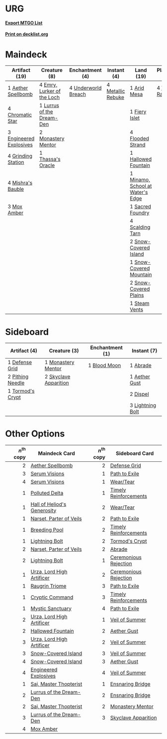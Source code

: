 # URG

#### [Export MTGO List](../collection/URG/URG.txt)
#### [Print on decklist.org](http://decklist.org/?deckmain=1%09Aether%20Spellbomb%0A1%09Arid%20Mesa%0A4%09Chromatic%20Star%0A4%09Emry,%20Lurker%20of%20the%20Loch%0A3%09Engineered%20Explosives%0A1%09Fiery%20Islet%0A4%09Flooded%20Strand%0A4%09Grinding%20Station%0A1%09Hallowed%20Fountain%0A1%09Lurrus%20of%20the%20Dream-Den%0A4%09Metallic%20Rebuke%0A1%09Minamo,%20School%20at%20Water's%20Edge%0A4%09Mishra's%20Bauble%0A2%09Monastery%20Mentor%0A3%09Mox%20Amber%0A1%09Sacred%20Foundry%0A4%09Scalding%20Tarn%0A2%09Serum%20Visions%0A2%09Snow-Covered%20Island%0A1%09Snow-Covered%20Mountain%0A2%09Snow-Covered%20Plains%0A1%09Steam%20Vents%0A4%09Teferi,%20Time%20Raveler%0A1%09Thassa's%20Oracle%0A4%09Underworld%20Breach&deckside=1%09Abrade%0A1%09Aether%20Gust%0A1%09Blood%20Moon%0A1%09Defense%20Grid%0A2%09Dispel%0A3%09Lightning%20Bolt%0A1%09Monastery%20Mentor%0A2%09Pithing%20Needle%0A2%09Skyclave%20Apparition%0A1%09Tormod's%20Crypt)
# Maindeck

|                                          Artifact (19)                                          |                                            Creature (8)                                             |                                       Enchantment (4)                                        |                                        Instant (4)                                         |                                                Land (19)                                                 |                                        Planeswalker (4)                                         |                                       Sorcery (2)                                       |
|-------------------------------------------------------------------------------------------------|-----------------------------------------------------------------------------------------------------|----------------------------------------------------------------------------------------------|--------------------------------------------------------------------------------------------|----------------------------------------------------------------------------------------------------------|-------------------------------------------------------------------------------------------------|-----------------------------------------------------------------------------------------|
|1 [Aether Spellbomb](http://gatherer.wizards.com/Pages/Card/Details.aspx?multiverseid=220525)    |4 [Emry, Lurker of the Loch](http://gatherer.wizards.com/Pages/Card/Details.aspx?multiverseid=473005)|4 [Underworld Breach](http://gatherer.wizards.com/Pages/Card/Details.aspx?multiverseid=476412)|4 [Metallic Rebuke](http://gatherer.wizards.com/Pages/Card/Details.aspx?multiverseid=423706)|1 [Arid Mesa](http://gatherer.wizards.com/Pages/Card/Details.aspx?multiverseid=405092)                    |4 [Teferi, Time Raveler](http://gatherer.wizards.com/Pages/Card/Details.aspx?multiverseid=461148)|2 [Serum Visions](http://gatherer.wizards.com/Pages/Card/Details.aspx?multiverseid=50145)|
|4 [Chromatic Star](http://gatherer.wizards.com/Pages/Card/Details.aspx?multiverseid=135279)      |1 [Lurrus of the Dream-Den](http://gatherer.wizards.com/Pages/Card/Details.aspx?multiverseid=479746) |                                                                                              |                                                                                            |1 [Fiery Islet](http://gatherer.wizards.com/Pages/Card/Details.aspx?multiverseid=464187)                  |                                                                                                 |                                                                                         |
|3 [Engineered Explosives](http://gatherer.wizards.com/Pages/Card/Details.aspx?multiverseid=50139)|2 [Monastery Mentor](http://gatherer.wizards.com/Pages/Card/Details.aspx?multiverseid=391883)        |                                                                                              |                                                                                            |4 [Flooded Strand](http://gatherer.wizards.com/Pages/Card/Details.aspx?multiverseid=405098)               |                                                                                                 |                                                                                         |
|4 [Grinding Station](http://gatherer.wizards.com/Pages/Card/Details.aspx?multiverseid=51229)     |1 [Thassa's Oracle](http://gatherer.wizards.com/Pages/Card/Details.aspx?multiverseid=476324)         |                                                                                              |                                                                                            |1 [Hallowed Fountain](http://gatherer.wizards.com/Pages/Card/Details.aspx?multiverseid=97071)             |                                                                                                 |                                                                                         |
|4 [Mishra's Bauble](http://gatherer.wizards.com/Pages/Card/Details.aspx?multiverseid=122122)     |                                                                                                     |                                                                                              |                                                                                            |1 [Minamo, School at Water's Edge](http://gatherer.wizards.com/Pages/Card/Details.aspx?multiverseid=79179)|                                                                                                 |                                                                                         |
|3 [Mox Amber](http://gatherer.wizards.com/Pages/Card/Details.aspx?multiverseid=443112)           |                                                                                                     |                                                                                              |                                                                                            |1 [Sacred Foundry](http://gatherer.wizards.com/Pages/Card/Details.aspx?multiverseid=405106)               |                                                                                                 |                                                                                         |
|                                                                                                 |                                                                                                     |                                                                                              |                                                                                            |4 [Scalding Tarn](http://gatherer.wizards.com/Pages/Card/Details.aspx?multiverseid=405107)                |                                                                                                 |                                                                                         |
|                                                                                                 |                                                                                                     |                                                                                              |                                                                                            |2 [Snow-Covered Island](http://gatherer.wizards.com/Pages/Card/Details.aspx?multiverseid=121130)          |                                                                                                 |                                                                                         |
|                                                                                                 |                                                                                                     |                                                                                              |                                                                                            |1 [Snow-Covered Mountain](http://gatherer.wizards.com/Pages/Card/Details.aspx?multiverseid=121233)        |                                                                                                 |                                                                                         |
|                                                                                                 |                                                                                                     |                                                                                              |                                                                                            |2 [Snow-Covered Plains](http://gatherer.wizards.com/Pages/Card/Details.aspx?multiverseid=121267)          |                                                                                                 |                                                                                         |
|                                                                                                 |                                                                                                     |                                                                                              |                                                                                            |1 [Steam Vents](http://gatherer.wizards.com/Pages/Card/Details.aspx?multiverseid=405109)                  |                                                                                                 |                                                                                         |


# Sideboard

|                                       Artifact (4)                                        |                                          Creature (3)                                          |                                   Enchantment (1)                                    |                                      Instant (7)                                       |
|-------------------------------------------------------------------------------------------|------------------------------------------------------------------------------------------------|--------------------------------------------------------------------------------------|----------------------------------------------------------------------------------------|
|1 [Defense Grid](http://gatherer.wizards.com/Pages/Card/Details.aspx?multiverseid=45481)   |1 [Monastery Mentor](http://gatherer.wizards.com/Pages/Card/Details.aspx?multiverseid=391883)   |1 [Blood Moon](http://gatherer.wizards.com/Pages/Card/Details.aspx?multiverseid=45386)|1 [Abrade](http://gatherer.wizards.com/Pages/Card/Details.aspx?multiverseid=430772)     |
|2 [Pithing Needle](http://gatherer.wizards.com/Pages/Card/Details.aspx?multiverseid=129526)|2 [Skyclave Apparition](http://gatherer.wizards.com/Pages/Card/Details.aspx?multiverseid=495603)|                                                                                      |1 [Aether Gust](http://gatherer.wizards.com/Pages/Card/Details.aspx?multiverseid=466796)|
|1 [Tormod's Crypt](http://gatherer.wizards.com/Pages/Card/Details.aspx?multiverseid=389723)|                                                                                                |                                                                                      |2 [Dispel](http://gatherer.wizards.com/Pages/Card/Details.aspx?multiverseid=401858)     |
|                                                                                           |                                                                                                |                                                                                      |3 [Lightning Bolt](http://gatherer.wizards.com/Pages/Card/Details.aspx?multiverseid=806)|


# Other Options

|*n*<sup>th</sup> copy|                                            Maindeck Card                                             |*n*<sup>th</sup> copy|                                         Sideboard Card                                         |
|--------------------:|------------------------------------------------------------------------------------------------------|--------------------:|------------------------------------------------------------------------------------------------|
|                    2|[Aether Spellbomb](http://gatherer.wizards.com/Pages/Card/Details.aspx?multiverseid=220525)           |                    2|[Defense Grid](http://gatherer.wizards.com/Pages/Card/Details.aspx?multiverseid=45481)          |
|                    3|[Serum Visions](http://gatherer.wizards.com/Pages/Card/Details.aspx?multiverseid=50145)               |                    1|[Path to Exile](http://gatherer.wizards.com/Pages/Card/Details.aspx?multiverseid=220511)        |
|                    4|[Serum Visions](http://gatherer.wizards.com/Pages/Card/Details.aspx?multiverseid=50145)               |                    1|[Wear/Tear](http://gatherer.wizards.com/Pages/Card/Details.aspx?multiverseid=368950)            |
|                    1|[Polluted Delta](http://gatherer.wizards.com/Pages/Card/Details.aspx?multiverseid=405104)             |                    1|[Timely Reinforcements](http://gatherer.wizards.com/Pages/Card/Details.aspx?multiverseid=220074)|
|                    1|[Hall of Heliod's Generosity](http://gatherer.wizards.com/Pages/Card/Details.aspx?multiverseid=464190)|                    2|[Wear/Tear](http://gatherer.wizards.com/Pages/Card/Details.aspx?multiverseid=368950)            |
|                    1|[Narset, Parter of Veils](http://gatherer.wizards.com/Pages/Card/Details.aspx?multiverseid=460988)    |                    2|[Path to Exile](http://gatherer.wizards.com/Pages/Card/Details.aspx?multiverseid=220511)        |
|                    1|[Breeding Pool](http://gatherer.wizards.com/Pages/Card/Details.aspx?multiverseid=97088)               |                    2|[Timely Reinforcements](http://gatherer.wizards.com/Pages/Card/Details.aspx?multiverseid=220074)|
|                    1|[Lightning Bolt](http://gatherer.wizards.com/Pages/Card/Details.aspx?multiverseid=806)                |                    2|[Tormod's Crypt](http://gatherer.wizards.com/Pages/Card/Details.aspx?multiverseid=389723)       |
|                    2|[Narset, Parter of Veils](http://gatherer.wizards.com/Pages/Card/Details.aspx?multiverseid=460988)    |                    2|[Abrade](http://gatherer.wizards.com/Pages/Card/Details.aspx?multiverseid=430772)               |
|                    2|[Lightning Bolt](http://gatherer.wizards.com/Pages/Card/Details.aspx?multiverseid=806)                |                    1|[Ceremonious Rejection](http://gatherer.wizards.com/Pages/Card/Details.aspx?multiverseid=417613)|
|                    1|[Urza, Lord High Artificer](http://gatherer.wizards.com/Pages/Card/Details.aspx?multiverseid=464024)  |                    2|[Ceremonious Rejection](http://gatherer.wizards.com/Pages/Card/Details.aspx?multiverseid=417613)|
|                    1|[Raugrin Triome](http://gatherer.wizards.com/Pages/Card/Details.aspx?multiverseid=479771)             |                    3|[Path to Exile](http://gatherer.wizards.com/Pages/Card/Details.aspx?multiverseid=220511)        |
|                    1|[Cryptic Command](http://gatherer.wizards.com/Pages/Card/Details.aspx?multiverseid=438614)            |                    3|[Timely Reinforcements](http://gatherer.wizards.com/Pages/Card/Details.aspx?multiverseid=220074)|
|                    1|[Mystic Sanctuary](http://gatherer.wizards.com/Pages/Card/Details.aspx?multiverseid=473209)           |                    4|[Path to Exile](http://gatherer.wizards.com/Pages/Card/Details.aspx?multiverseid=220511)        |
|                    2|[Urza, Lord High Artificer](http://gatherer.wizards.com/Pages/Card/Details.aspx?multiverseid=464024)  |                    1|[Veil of Summer](http://gatherer.wizards.com/Pages/Card/Details.aspx?multiverseid=466952)       |
|                    2|[Hallowed Fountain](http://gatherer.wizards.com/Pages/Card/Details.aspx?multiverseid=97071)           |                    2|[Aether Gust](http://gatherer.wizards.com/Pages/Card/Details.aspx?multiverseid=466796)          |
|                    3|[Urza, Lord High Artificer](http://gatherer.wizards.com/Pages/Card/Details.aspx?multiverseid=464024)  |                    2|[Veil of Summer](http://gatherer.wizards.com/Pages/Card/Details.aspx?multiverseid=466952)       |
|                    3|[Snow-Covered Island](http://gatherer.wizards.com/Pages/Card/Details.aspx?multiverseid=121130)        |                    3|[Veil of Summer](http://gatherer.wizards.com/Pages/Card/Details.aspx?multiverseid=466952)       |
|                    4|[Snow-Covered Island](http://gatherer.wizards.com/Pages/Card/Details.aspx?multiverseid=121130)        |                    3|[Aether Gust](http://gatherer.wizards.com/Pages/Card/Details.aspx?multiverseid=466796)          |
|                    4|[Engineered Explosives](http://gatherer.wizards.com/Pages/Card/Details.aspx?multiverseid=50139)       |                    4|[Veil of Summer](http://gatherer.wizards.com/Pages/Card/Details.aspx?multiverseid=466952)       |
|                    1|[Sai, Master Thopterist](http://gatherer.wizards.com/Pages/Card/Details.aspx?multiverseid=447205)     |                    1|[Ensnaring Bridge](http://gatherer.wizards.com/Pages/Card/Details.aspx?multiverseid=15866)      |
|                    2|[Lurrus of the Dream-Den](http://gatherer.wizards.com/Pages/Card/Details.aspx?multiverseid=479746)    |                    2|[Ensnaring Bridge](http://gatherer.wizards.com/Pages/Card/Details.aspx?multiverseid=15866)      |
|                    2|[Sai, Master Thopterist](http://gatherer.wizards.com/Pages/Card/Details.aspx?multiverseid=447205)     |                    2|[Monastery Mentor](http://gatherer.wizards.com/Pages/Card/Details.aspx?multiverseid=391883)     |
|                    3|[Lurrus of the Dream-Den](http://gatherer.wizards.com/Pages/Card/Details.aspx?multiverseid=479746)    |                    3|[Skyclave Apparition](http://gatherer.wizards.com/Pages/Card/Details.aspx?multiverseid=495603)  |
|                    4|[Mox Amber](http://gatherer.wizards.com/Pages/Card/Details.aspx?multiverseid=443112)                  |                     |                                                                                                |


